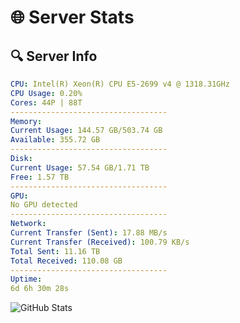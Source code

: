 # 🌐 Server Stats
## 🔍 Server Info
```yaml
CPU: Intel(R) Xeon(R) CPU E5-2699 v4 @ 1318.31GHz
CPU Usage: 0.20%
Cores: 44P | 88T
-----------------------------------
Memory:
Current Usage: 144.57 GB/503.74 GB
Available: 355.72 GB
-----------------------------------
Disk:
Current Usage: 57.54 GB/1.71 TB
Free: 1.57 TB
-----------------------------------
GPU:
No GPU detected
-----------------------------------
Network:
Current Transfer (Sent): 17.88 MB/s
Current Transfer (Received): 100.79 KB/s
Total Sent: 11.16 TB
Total Received: 110.08 GB
-----------------------------------
Uptime:
6d 6h 30m 28s
```
![GitHub Stats](https://img.shields.io/badge/Updated-2025-03-14_03:53:17-blue)